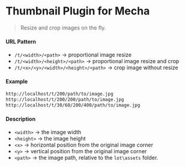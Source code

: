 Thumbnail Plugin for Mecha
==========================

> Resize and crop images on the fly.

#### URL Pattern

 - `/t/<width>/<path>` → proportional image resize
 - `/t/<width>/<height>/<path>` → proportional image resize and crop
 - `/t/<x>/<y>/<width>/<height>/<path>` → crop image without resize

#### Example

~~~ .txt
http://localhost/t/200/path/to/image.jpg
http://localhost/t/200/200/path/to/image.jpg
http://localhost/t/30/60/200/400/path/to/image.jpg
~~~

#### Description

 - `<width>` → the image width
 - `<height>` → the image height
 - `<x>` → horizontal position from the original image corner
 - `<y>` → vertical position from the original image corner
 - `<path>` → the image path, relative to the `lot\assets` folder.